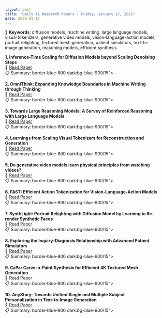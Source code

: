 ```yaml
---
layout: post
title: "Daily AI Research Papers - Friday, January 17, 2025"
date: 2025-01-17
---
```


**🔑 Keywords**: diffusion models, machine writing, large language models, visual tokenizers, generative video models, vision-language-action models, portrait relighting, textured mesh generation, patient simulators, text-to-image generation, reasoning models, efficient synthesis

**1. Inference-Time Scaling for Diffusion Models beyond Scaling Denoising
  Steps**  
🔗 [Read Paper](https://huggingface.co/papers/2501.09732)  
📋 Summary: border-blue-800 dark:bg-blue-900/15">

**2. OmniThink: Expanding Knowledge Boundaries in Machine Writing through
  Thinking**  
🔗 [Read Paper](https://huggingface.co/papers/2501.09751)  
📋 Summary: border-blue-800 dark:bg-blue-900/15">

**3. Towards Large Reasoning Models: A Survey of Reinforced Reasoning with
  Large Language Models**  
🔗 [Read Paper](https://huggingface.co/papers/2501.09686)  
📋 Summary: border-blue-800 dark:bg-blue-900/15">

**4. Learnings from Scaling Visual Tokenizers for Reconstruction and
  Generation**  
🔗 [Read Paper](https://huggingface.co/papers/2501.09755)  
📋 Summary: border-blue-800 dark:bg-blue-900/15">

**5. Do generative video models learn physical principles from watching
  videos?**  
🔗 [Read Paper](https://huggingface.co/papers/2501.09038)  
📋 Summary: border-blue-800 dark:bg-blue-900/15">

**6. FAST: Efficient Action Tokenization for Vision-Language-Action Models**  
🔗 [Read Paper](https://huggingface.co/papers/2501.09747)  
📋 Summary: border-blue-800 dark:bg-blue-900/15">

**7. SynthLight: Portrait Relighting with Diffusion Model by Learning to
  Re-render Synthetic Faces**  
🔗 [Read Paper](https://huggingface.co/papers/2501.09756)  
📋 Summary: border-blue-800 dark:bg-blue-900/15">

**8. Exploring the Inquiry-Diagnosis Relationship with Advanced Patient
  Simulators**  
🔗 [Read Paper](https://huggingface.co/papers/2501.09484)  
📋 Summary: border-blue-800 dark:bg-blue-900/15">

**9. CaPa: Carve-n-Paint Synthesis for Efficient 4K Textured Mesh Generation**  
🔗 [Read Paper](https://huggingface.co/papers/2501.09433)  
📋 Summary: border-blue-800 dark:bg-blue-900/15">

**10. AnyStory: Towards Unified Single and Multiple Subject Personalization in
  Text-to-Image Generation**  
🔗 [Read Paper](https://huggingface.co/papers/2501.09503)  
📋 Summary: border-blue-800 dark:bg-blue-900/15">
